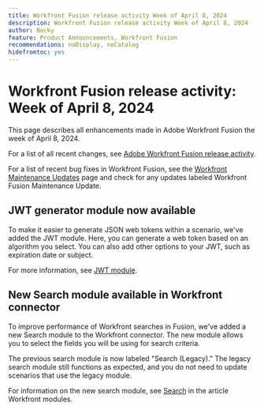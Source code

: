 ```yaml
---
title: Workfront Fusion release activity Week of April 8, 2024
description: Workfront Fusion release activity Week of April 8, 2024
author: Becky
feature: Product Announcements, Workfront Fusion
recommendations: noDisplay, noCatalog
hidefromtoc: yes
---
```

# Workfront Fusion release activity: Week of April 8, 2024

This page describes all enhancements made in Adobe Workfront Fusion the week of April 8, 2024.

For a list of all recent changes, see [Adobe Workfront Fusion release activity](/help/workfront-fusion/fusion-product-releases/fusion-release-activity.md).

For a list of recent bug fixes in Workfront Fusion, see the [Workfront Maintenance Updates](https://experienceleague.adobe.com/docs/workfront-known-issues/releases/current-updates.html) page and check for any updates labeled Workfront Fusion Maintenance Update.

## JWT generator module now available

To make it easier to generate JSON web tokens within a scenario, we've added the JWT module. Here, you can generate a web token based on an algorithm you select. You can also add other options to your JWT, such as expiration date or subject.

For more information, see [JWT module](/help/workfront-fusion/references/apps-and-modules/tools-and-transformers/jwt-modules.md).

## New Search module available in Workfront connector

To improve performance of Workfront searches in Fusion, we've added a new Search module to the Workfront connector. The new module allows you to select the fields you will be using for search criteria. 

The previous search module is now labeled "Search (Legacy)." The legacy search module still functions as expected, and you do not need to update scenarios that use the legacy module.

For information on the new search module, see [Search](/help/workfront-fusion/references/apps-and-modules/adobe-connectors/workfront-modules.md#searches) in the article Workfront modules.
